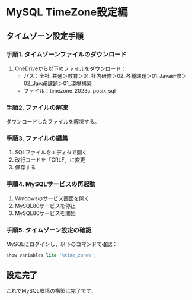 # MySQL TimeZone設定編

## タイムゾーン設定手順

### 手順1. タイムゾーンファイルのダウンロード
1. OneDriveから以下のファイルをダウンロード：
   - パス：全社_共通＞教育＞01_社内研修＞02_各種課題＞01_Java研修＞02_JavaB課題＞01_環境構築
   - ファイル：timezone_2023c_posix_sql

### 手順2. ファイルの解凍
ダウンロードしたファイルを解凍する。

### 手順3. ファイルの編集
1. SQLファイルをエディタで開く
2. 改行コードを「CRLF」に変更
3. 保存する

### 手順4. MySQLサービスの再起動
1. Windowsのサービス画面を開く
2. MySQL80サービスを停止
3. MySQL80サービスを開始

### 手順5. タイムゾーン設定の確認
MySQLにログインし、以下のコマンドで確認：
```sql
show variables like '%time_zone%';
```

## 設定完了
これでMySQL環境の構築は完了です。
